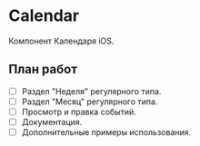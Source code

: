 # Calendar

Компонент Календаря iOS.

## План работ

- [ ] Раздел "Неделя" регулярного типа.
- [ ] Раздел "Месяц" регулярного типа.
- [ ] Просмотр и правка событий.
- [ ] Документация.
- [ ] Дополнительные примеры использования.
